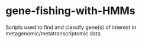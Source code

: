 # gene-fishing-with-HMMs
Scripts used to find and classify gene(s) of interest in metagenomic/metatranscriptomic data.
